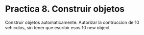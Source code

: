 # Practica 8. Construir objetos
Construir objetos automaticamente. Autorizar la contruccion de 10 vehiculos, sin tener que escribir esos 10 new object
